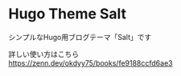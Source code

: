 # Hugo Theme Salt
シンプルなHugo用ブログテーマ「Salt」です

詳しい使い方はこちら  
https://zenn.dev/okdyy75/books/fe9188ccfd6ae3
